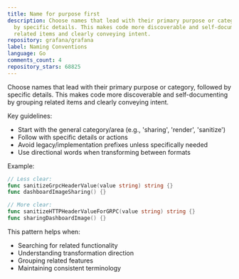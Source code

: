 ```yaml
---
title: Name for purpose first
description: Choose names that lead with their primary purpose or category, followed
  by specific details. This makes code more discoverable and self-documenting by grouping
  related items and clearly conveying intent.
repository: grafana/grafana
label: Naming Conventions
language: Go
comments_count: 4
repository_stars: 68825
---
```


Choose names that lead with their primary purpose or category, followed by specific details. This makes code more discoverable and self-documenting by grouping related items and clearly conveying intent.

Key guidelines:
- Start with the general category/area (e.g., 'sharing', 'render', 'sanitize')
- Follow with specific details or actions
- Avoid legacy/implementation prefixes unless specifically needed
- Use directional words when transforming between formats

Example:
```go
// Less clear:
func sanitizeGrpcHeaderValue(value string) string {}
func dashboardImageSharing() {}

// More clear:
func sanitizeHTTPHeaderValueForGRPC(value string) string {}
func sharingDashboardImage() {}
```

This pattern helps when:
- Searching for related functionality
- Understanding transformation direction
- Grouping related features
- Maintaining consistent terminology